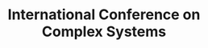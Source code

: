 ---
dateStart: 2007-06-25
dateEnd: 2007-06-30
title: "International Conference on Complex Systems"
venue: "International Conference on Complex Systems"
organizer: "Katy Börner, Keith V. Nesbitt"
credit: "Places & Spaces"
city: Boston
state: MA
country: USA
pdfLink: 20060625-conference-complex-systems.pdf
venueImages:
 - sm: image01.sm.jpg
   lg: image01.lg.jpg
 - sm: image02.sm.jpg
   lg: image02.lg.jpg
 - sm: image03.sm.jpg
   lg: image03.lg.jpg
---